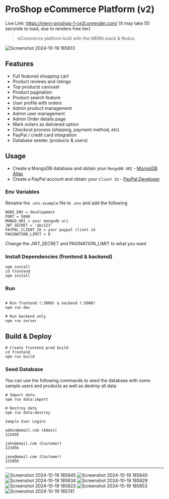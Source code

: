 # ProShop eCommerce Platform (v2)

Live Link: https://mern-proshop-1-ce3l.onrender.com/
(It may take 50 seconds to load, due to renders free tier)

> eCommerce platform built with the MERN stack & Redux.

![Screenshot 2024-10-19 185813](https://github.com/user-attachments/assets/7bd1f995-0527-4465-b2ed-45d45b6e4d65)

## Features

- Full featured shopping cart
- Product reviews and ratings
- Top products carousel
- Product pagination
- Product search feature
- User profile with orders
- Admin product management
- Admin user management
- Admin Order details page
- Mark orders as delivered option
- Checkout process (shipping, payment method, etc)
- PayPal / credit card integration
- Database seeder (products & users)

## Usage

- Create a MongoDB database and obtain your `MongoDB URI` - [MongoDB Atlas](https://www.mongodb.com/cloud/atlas/register)
- Create a PayPal account and obtain your `Client ID` - [PayPal Developer](https://developer.paypal.com/)

### Env Variables

Rename the `.env.example` file to `.env` and add the following

```
NODE_ENV = development
PORT = 5000
MONGO_URI = your mongodb uri
JWT_SECRET = 'abc123'
PAYPAL_CLIENT_ID = your paypal client id
PAGINATION_LIMIT = 8
```

Change the JWT_SECRET and PAGINATION_LIMIT to what you want

### Install Dependencies (frontend & backend)

```
npm install
cd frontend
npm install
```

### Run

```

# Run frontend (:3000) & backend (:5000)
npm run dev

# Run backend only
npm run server
```

## Build & Deploy

```
# Create frontend prod build
cd frontend
npm run build
```

### Seed Database

You can use the following commands to seed the database with some sample users and products as well as destroy all data

```
# Import data
npm run data:import

# Destroy data
npm run data:destroy
```

```
Sample User Logins

admin@email.com (Admin)
123456

john@email.com (Customer)
123456

jane@email.com (Customer)
123456
```

---


![Screenshot 2024-10-19 185845](https://github.com/user-attachments/assets/59dd7ae1-b6f6-495b-9d35-ae5890bb7a60)
![Screenshot 2024-10-19 185840](https://github.com/user-attachments/assets/e4df82ee-5a17-473d-97f6-76752d27a03e)
![Screenshot 2024-10-19 185834](https://github.com/user-attachments/assets/a9360782-27f3-4366-a5f4-1566eea4e931)
![Screenshot 2024-10-19 185829](https://github.com/user-attachments/assets/bf499bfe-3427-4b77-8187-fa9900963d99)
![Screenshot 2024-10-19 185823](https://github.com/user-attachments/assets/f3d1e270-1fd1-44ae-b431-0323afaaf057)
![Screenshot 2024-10-19 185853](https://github.com/user-attachments/assets/f2ee79d3-9202-488c-8279-ccbdce20f2b0)
![Screenshot 2024-10-19 185741](https://github.com/user-attachments/assets/01ea781a-b123-4c08-8600-3085eb29f49e)
